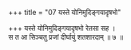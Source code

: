 +++
title = "07 यस्ते योनिमुदिङ्गयादृषभो"

+++
यस्ते योनिमुदिङ्गयादृषभो रेतसा सह ।  
स त आ सिञ्चतु प्रजां दीर्घायुं शतशारदाम् ॥ ७ ॥